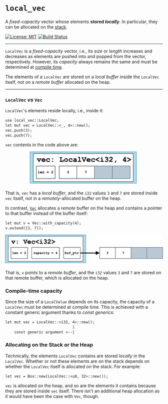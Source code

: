# `local_vec`

A *fixed-capacity* vector whose elements <b>stored *locally*</b>. In particular, they can be allocated on the [stack](#allocating-on-the-stack-or-the-heap).

[![License: MIT](https://img.shields.io/badge/License-MIT-yellow.svg)](https://opensource.org/licenses/MIT)
[![Build Status](https://app.travis-ci.com/m-rinaldi/local_vec.svg?branch=main)](https://app.travis-ci.com/m-rinaldi/local_vec)

---

`LocalVec` is a *fixed-capacity* vector, i.e., its *size* or *length* increases and decreases as elements are pushed into and popped from the vector, respectively. However, its *capacity* always remains the same and must be determined at [compile time](#compile-time-capacity).

The elements of a `LocalVec` are stored on a *local buffer* inside the `LocalVec` itself, not on a *remote buffer* allocated on the heap.

---

### `LocalVec` *vs* `Vec`

`LocalVec`'s elements reside locally, i.e., inside it:

    use local_vec::LocalVec;
    let mut vec = LocalVec::<_, 4>::new();
    vec.push(3);
    vec.push(7);
    
`vec` contents in the code above are:

<p align="center">
  <img src="img/LocalVec.png">
</p>

That is, `vec` has a *local buffer*, and the `i32` values `3` and `7` are stored inside `vec` itself, not in a *remotely*-allocated buffer on the heap.


In contrast, [`Vec`](https://doc.rust-lang.org/std/vec/struct.Vec.html) allocates a *remote* buffer on the heap and contains a pointer to that buffer instead of the buffer itself:

    let mut v = Vec::with_capacity(4);
    v.extend([3, 7]);
    
<p align="center">
  <img src="img/Vec.png">
</p>

That is, `v` points to a *remote buffer*, and the `i32` values `3` and `7` are stored on that remote buffer, which is allocated on the heap.

### Compile-time capacity

Since the size of a `LocalValue` depends on its capacity, the capacity of a `LocalVec` must be determined at compile time. This is achieved with a constant generic argument thanks to *const generics*:

    let mut vec = LocalVec::<i32, 4>::new();
                                  |
        const generic argument <--|


### Allocating on the Stack or the Heap

Technically, the elements `LocalVec` contains are stored *locally*  in the `LocalVec`. Whether or not these elements are on the stack depends on whether the `LocalVec` itself is allocated on the stack. For example:

    let vec = Box::new(LocalVec::<u8, 32>::new());


`vec` is allocated on the heap, and so are the elements it contains because they are stored inside `vec` itself. There isn't an additional heap allocation as it would have been the case with `Vec`, though.


